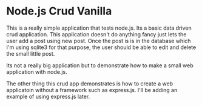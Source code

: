 # Node.js Crud Vanilla

This is a really simple application that tests node.js. Its a basic
data driven crud application. This application doesn't do anything 
fancy just lets the user add a post using new post. Once the post is
is in the database which I'm using sqlite3 for that purpose, the user
should be able to edit and delete the small little post.

Its not a really big application but to demonstrate how to make a small
web application with node.js. 

The other thing this crud app demonstrates is how to create a web applicatoin
without a framework such as express.js. I'll be adding an example of using
express.js later.